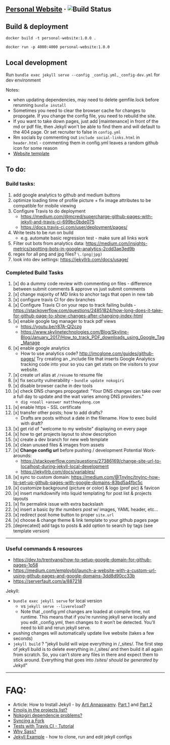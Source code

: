 <p>
    <h2><a href="https://matthewydong.com ">Personal Website</a> · <img src="https://travis-ci.org/mdong127/mdong127.github.io.svg?branch=master" alt="Build Status" style="max-width:100%;"></a></h2>
</p>

## Build & deployment

`docker build -t personal-website:1.0.0 .`

`docker run -p 4000:4000 personal-website:1.0.0 `

## Local development

Run `bundle exec jekyll serve --config _config.yml,_config-dev.yml` for dev environment

Notes: 

- when updating dependencies, may need to delete gemfile.lock before rerunning `bundle install`
- Sometimes you need to clear the browser cache for changes to propogate.  If you change the config file, you need to rebuild the site.  
- If you want to take down pages, just add [maintenance] in front of the md or pdf file, then Jekyll won't be able to find them and will default to the 404 page.  Or set recruiter to false in `config.yml`
- Rm socials by commenting out `include social-links.html` in `header.html` - commenting them in config.yml leaves a random github icon for some reason
- [Website template](https://github.com/sergiokopplin/indigo)

## To do: 

### Build tasks: 

1. add google analytics to github and medium buttons
1. optimize loading time of profile picture + fix image attributes to be compatible for mobile viewing
1. Configure Travis to do deployment
	- https://medium.com/@mcred/supercharge-github-pages-with-jekyll-and-travis-ci-699bc0bde075
	- https://docs.travis-ci.com/user/deployment/pages/
1. Write tests to be run on build
	- e.g. automate basic regression test - make sure all links work
1. Filter out bots from analytics data: https://medium.com/insights-metrics/spotting-bots-in-google-analytics-2cdd3ae3ed9b 
1. regex for all png and jpg files?  `\.(png|jpg)`
1. look into dev settings: https://jekyllrb.com/docs/usage/ 

### Completed Build Tasks

1. [x] do a dummy code review with commenting on files - difference between submit comments & approve vs just submit comments
1. [x] change majority of MD links to anchor tags that open in new tab
1. [x] configure travis CI for dev branches
1. [x] Configure Travis CI on your repo to track failing builds - https://stackoverflow.com/questions/24851824/how-long-does-it-take-for-github-page-to-show-changes-after-changing-index-html
1. [x] enable google tag manager to track pdf views
	- https://youtu.be/r87A-Ql2czg
	- https://www.skylinetechnologies.com/Blog/Skyline-Blog/January_2017/How_to_track_PDF_downloads_using_Google_Tag_Manage
1. [x] enable google analytics
	- How to use analytics code? http://jmcglone.com/guides/github-pages/ Try creating an _include file that inserts Google Analytics tracking code into your <head> so you can get stats on the visitors to your website. 
1. [x] create url alias at `/resume` to resume file 
1. [x] fix security vulnerability - `bundle update nokogiri`
1. [x] disable browser cache in dev tools
1. [x] check DNS changes propogated: "Your DNS changes can take over a full day to update and the wait varies among DNS providers." 
	- `dig +noall +answer matthewydong.com`
1. [x] enable https - SSL certificate
1. [x] transfer other posts; how to add drafts? 
	- Drafts are posts without a date in the filename.  How to exec build with draft? 
1. [x] get rid of "welcome to my website" displaying on every page
1. [x] how to get projects layout to show description
1. [x] create a dev branch for new web template
1. [x] clean unused files & images from assets
1. [x] **Change config url** before pushing / development
	Potential Work-arounds: 
	- https://stackoverflow.com/questions/27386169/change-site-url-to-localhost-during-jekyll-local-development
	- https://jekyllrb.com/docs/variables/
1. [x] sync to custom domain: https://medium.com/@Tnylnc/tnylnc-how-to-set-up-github-pages-with-google-domains-83bd5a4fbc5c
1. [x] customize background (picture or color) & logo (prof pic) & favicon
1. [x] insert markdownify into liquid templating for post list & projects layouts
1. [x] fix permalink issue with extra backslash 
1. [x] insert a basic _by the numbers post_ w/ images, YAML header, etc... 
1. [x] redirect post home button to proper `site.url`
1. [x] choose & change theme & link template to your github pages page 
1. [deprecated] add tags to posts & add option to search by tags (see template version)

--- 

### Useful commands & resources 

- https://dev.to/trentyang/how-to-setup-google-domain-for-github-pages-1p58
- https://medium.com/employbl/launch-a-website-with-a-custom-url-using-github-pages-and-google-domains-3dd8d90cc33b
- https://serverfault.com/a/887218

Jekyll:
- `bundle exec jekyll serve` for local version 
	- vs `jekyll serve --livereload`? 
	- Note that _config.yml changes are loaded at compile time, not runtime. This means that if you’re running jekyll serve locally and you edit _config.yml, then changes to it won’t be detected. You’ll need to kill and rerun jekyll serve.
- pushing changes will automatically update live website (takes a few seconds)
- `jekyll build` ? 
	"jekyll build will wipe everything in /_sites/. The first step of jekyll build is to delete everything in /_sites/ and then build it all again from scratch. So, you can’t store any files in there and expect them to stick around. Everything that goes into /_sites/ should be generated by Jekyll_"

--- 

# FAQ:

- Article: How to Install Jekyll - by [Arti Annaswamy](https://github.com/aannasw). [Part 1](http://artiannaswamy.com/build-a-github-blog-part-1) and [Part 2](http://artiannaswamy.com/build-a-github-blog-part-2)
- [Emojis in the projects list?](https://github.com/sergiokopplin/indigo/issues/72)
- [Nokogiri dependencie problems?](https://github.com/sergiokopplin/indigo/issues/81)
- [Syncing a Fork](https://help.github.com/articles/syncing-a-fork/)
- [Tests with Travis CI - Tutorial](http://www.raywenderlich.com/109418/travis-ci-tutorial)
- [Why Sass?](https://github.com/sergiokopplin/indigo/issues/117)
- [Jekyll Example](https://github.com/barryclark/jekyll-now) - how to clone, run and edit jekyll configs

